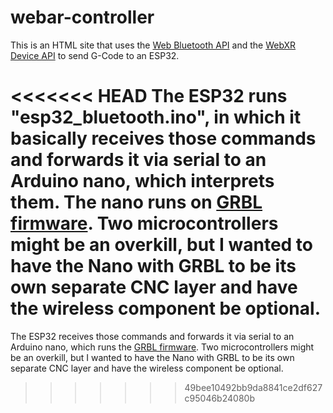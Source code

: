 # webar-controller
This is an HTML site that uses the [Web Bluetooth API](https://developer.mozilla.org/en-US/docs/Web/API/Web_Bluetooth_API) and the [WebXR Device API](https://immersive-web.github.io/webxr/) to send G-Code to an ESP32.

<<<<<<< HEAD
The ESP32 runs "esp32_bluetooth.ino", in which it basically receives those commands and forwards it via serial to an Arduino nano, which interprets them. The nano runs on [GRBL firmware](https://github.com/gnea/grbl/wiki). Two microcontrollers might be an overkill, but I wanted to have the Nano with GRBL to be its own separate CNC layer and have the wireless component be optional.
=======
The ESP32 receives those commands and forwards it via serial to an Arduino nano, which runs the [GRBL firmware](https://github.com/gnea/grbl/wiki). Two microcontrollers might be an overkill, but I wanted to have the Nano with GRBL to be its own separate CNC layer and have the wireless component be optional.
>>>>>>> 49bee10492bb9da8841ce2df627c95046b24080b
